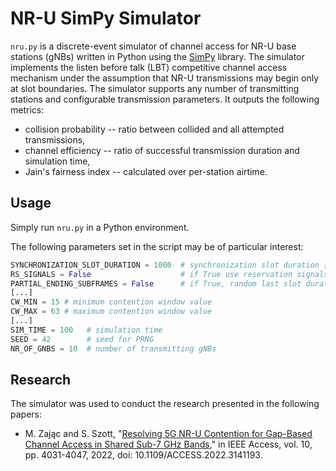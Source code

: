 # NR-U SimPy Simulator

`nru.py` is a discrete-event simulator of channel access for NR-U base stations (gNBs) written in Python using the [SimPy](https://simpy.readthedocs.io/en/latest/) library. The simulator implements the listen before talk (LBT) competitive channel access mechanism under the assumption that NR-U transmissions may begin only at slot boundaries. The simulator supports any number of transmitting stations and configurable transmission parameters. It outputs the following metrics:

- collision probability -- ratio between collided and all attempted transmissions,
- channel efficiency -- ratio of successful transmission duration and simulation time,
- Jain's fairness index -- calculated over per-station airtime.

## Usage

Simply run `nru.py` in a Python environment. 

The following parameters set in the script may be of particular interest:

```python
SYNCHRONIZATION_SLOT_DURATION = 1000  # synchronization slot duration [us]
RS_SIGNALS = False                    # if True use reservation signals else gap 
PARTIAL_ENDING_SUBFRAMES = False      # if True, random last slot duration (1-14 OFDM symbols)
[...]
CW_MIN = 15 # minimum contention window value
CW_MAX = 63 # maximum contention window value
[...]
SIM_TIME = 100   # simulation time
SEED = 42        # seed for PRNG
NR_OF_GNBS = 10  # number of transmitting gNBs
```

## Research

The simulator was used to conduct the research presented in the following papers:

- M. Zając and S. Szott, "[Resolving 5G NR-U Contention for Gap-Based Channel Access in Shared Sub-7 GHz Bands](https://ieeexplore.ieee.org/abstract/document/9673740)," in IEEE Access, vol. 10, pp. 4031-4047, 2022, doi: 10.1109/ACCESS.2022.3141193.

